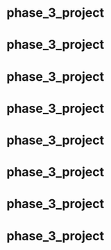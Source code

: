 # phase_3_project
# phase_3_project
# phase_3_project
# phase_3_project
# phase_3_project
# phase_3_project
# phase_3_project
# phase_3_project
